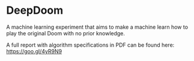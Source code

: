 # DeepDoom
A machine learning experiment that aims to make a machine learn how to play the original Doom with no prior knowledge.

A full report with algorithm specifications in PDF can be found here: https://goo.gl/4yR9N9
